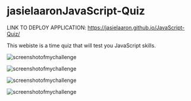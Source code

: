 # jasielaaronJavaScript-Quiz

[<link to deployed application>](https://jasielaaron.github.io/JavaScript-Quiz/) LINK TO DEPLOY APPLICATION: https://jasielaaron.github.io/JavaScript-Quiz/

This webiste is a time quiz that will test you JavaScript skills. 

![screenshotofmychallenge](./assets/Screenshot%202024-01-23%20at%209.21.38 PM.png)

![screenshotofmychallenge](./assets/Screenshot%202024-01-23%20at%209.22.25 PM.png)

![screenshotofmychallenge](./assets/Screenshot%202024-01-23%20at%209.22.14 PM.png)

![screenshotofmychallenge](./assets/Screenshot%202024-01-23%20at%209.22.00 PM.png)